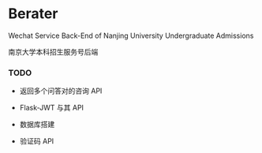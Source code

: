 # Berater

Wechat Service Back-End of Nanjing University Undergraduate Admissions

南京大学本科招生服务号后端

### TODO

- 返回多个问答对的咨询 API

- Flask-JWT 与其 API

- 数据库搭建

- 验证码 API
